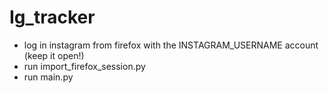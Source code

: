 # Ig_tracker

- log in instagram from firefox with the INSTAGRAM_USERNAME account (keep it open!)
- run import_firefox_session.py
- run main.py
